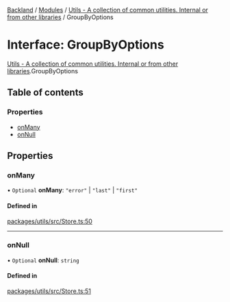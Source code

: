 [Backland](../README.md) / [Modules](../modules.md) / [Utils - A collection of common utilities. Internal or from other libraries](../modules/Utils___A_collection_of_common_utilities__Internal_or_from_other_libraries.md) / GroupByOptions

# Interface: GroupByOptions

[Utils - A collection of common utilities. Internal or from other libraries](../modules/Utils___A_collection_of_common_utilities__Internal_or_from_other_libraries.md).GroupByOptions

## Table of contents

### Properties

- [onMany](Utils___A_collection_of_common_utilities__Internal_or_from_other_libraries.GroupByOptions.md#onmany)
- [onNull](Utils___A_collection_of_common_utilities__Internal_or_from_other_libraries.GroupByOptions.md#onnull)

## Properties

### onMany

• `Optional` **onMany**: ``"error"`` \| ``"last"`` \| ``"first"``

#### Defined in

[packages/utils/src/Store.ts:50](https://github.com/antoniopresto/darch/blob/c5cd1c8/packages/utils/src/Store.ts#L50)

___

### onNull

• `Optional` **onNull**: `string`

#### Defined in

[packages/utils/src/Store.ts:51](https://github.com/antoniopresto/darch/blob/c5cd1c8/packages/utils/src/Store.ts#L51)
